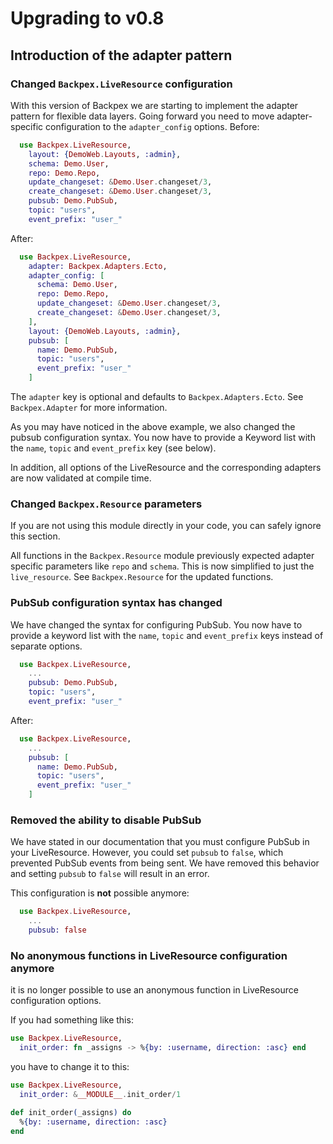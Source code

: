 # Upgrading to v0.8

## Introduction of the adapter pattern

### Changed `Backpex.LiveResource` configuration

With this version of Backpex we are starting to implement the adapter pattern for flexible data layers.
Going forward you need to move adapter-specific configuration to the `adapter_config` options. Before:

```elixir
  use Backpex.LiveResource,
    layout: {DemoWeb.Layouts, :admin},
    schema: Demo.User,
    repo: Demo.Repo,
    update_changeset: &Demo.User.changeset/3,
    create_changeset: &Demo.User.changeset/3,
    pubsub: Demo.PubSub,
    topic: "users",
    event_prefix: "user_"
```

After:

```elixir
  use Backpex.LiveResource,
    adapter: Backpex.Adapters.Ecto,
    adapter_config: [
      schema: Demo.User,
      repo: Demo.Repo,
      update_changeset: &Demo.User.changeset/3,
      create_changeset: &Demo.User.changeset/3,
    ],
    layout: {DemoWeb.Layouts, :admin},
    pubsub: [
      name: Demo.PubSub,
      topic: "users",
      event_prefix: "user_"
    ]
```

The `adapter` key is optional and defaults to `Backpex.Adapters.Ecto`. See `Backpex.Adapter` for more information.

As you may have noticed in the above example, we also changed the pubsub configuration syntax. 
You now have to provide a Keyword list with the `name`, `topic` and `event_prefix` key (see below).

In addition, all options of the LiveResource and the corresponding adapters are now validated at compile time.

### Changed `Backpex.Resource` parameters

If you are not using this module directly in your code, you can safely ignore this section.

All functions in the `Backpex.Resource` module previously expected adapter specific parameters like `repo` and `schema`.
This is now simplified to just the `live_resource`. See `Backpex.Resource` for the updated functions.

### PubSub configuration syntax has changed

We have changed the syntax for configuring PubSub. You now have to provide a keyword list with the `name`, `topic` and 
`event_prefix` keys instead of separate options.

```elixir
  use Backpex.LiveResource,
    ...
    pubsub: Demo.PubSub,
    topic: "users",
    event_prefix: "user_"
```

After:

```elixir
  use Backpex.LiveResource,
    ...
    pubsub: [
      name: Demo.PubSub,
      topic: "users",
      event_prefix: "user_"
    ]
```

### Removed the ability to disable PubSub

We have stated in our documentation that you must configure PubSub in your LiveResource. However, you could set `pubsub` 
to `false`, which prevented PubSub events from being sent. We have removed this behavior and setting  `pubsub` to `false` 
will result in an error.

This configuration is **not** possible anymore:

```elixir
  use Backpex.LiveResource,
    ...
    pubsub: false
```

### No anonymous functions in LiveResource configuration anymore

it is no longer possible to use an anonymous function in LiveResource configuration options.

If you had something like this:

```elixir
use Backpex.LiveResource,
  init_order: fn _assigns -> %{by: :username, direction: :asc} end
```

you have to change it to this:

```elixir
use Backpex.LiveResource,
  init_order: &__MODULE__.init_order/1

def init_order(_assigns) do
  %{by: :username, direction: :asc}
end
```
